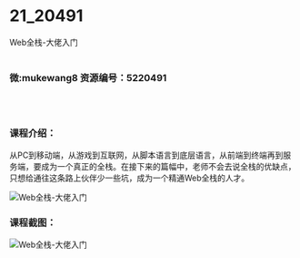 # 21_20491
Web全栈-大佬入门
<br/></br>
<h3>微:mukewang8 资源编号：5220491</h3>
<br/></br>
<h3>课程介绍：</h3>
<p>从PC到移动端，从游戏到互联网，从脚本语言到底层语言，从前端到终端再到服务端，要成为一个真正的全栈。在接下来的篇幅中，老师不会去说全栈的优缺点，只想给通往这条路上伙伴少一些坑，成为一个精通Web全栈的人才。</p>
<p><img src="https://www.ko996.com/wp-content/uploads/img/2021/07/1-50-300x180.png" alt="Web全栈-大佬入门"></p>
<div class="info-desc">
<h3>课程截图：</h3>
<p><img src="https://www.ko996.com/wp-content/uploads/img/2021/07/2-47.png" alt="Web全栈-大佬入门"></p>


			
</div>
